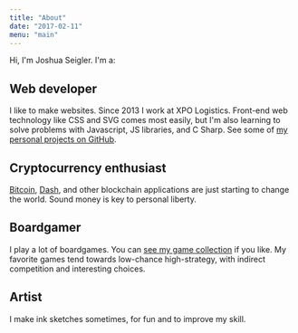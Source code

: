 ```yaml
---
title: "About"
date: "2017-02-11"
menu: "main"
---
```


Hi, I'm Joshua Seigler. I'm a:

## Web developer
I like to make websites. Since 2013 I work at XPO Logistics. Front-end web technology like CSS and SVG comes most easily, but I'm also learning to solve problems with Javascript, JS libraries, and C Sharp. See some of [my personal projects on GitHub](https://github.com/seigler).

## Cryptocurrency enthusiast
[Bitcoin](https://www.bitcoin.com/), [Dash](https://www.dash.org/), and other blockchain applications are just starting to change the world. Sound money is key to personal liberty.

## Boardgamer
I play a lot of boardgames. You can [see my game collection](https://www.boardgamegeek.com/collection/user/kuqumi?geekranks=Board+Game+Rank&excludesubtype=boardgameexpansion&objecttype=thing&gallery=large&columns=title|status|version|rating|bggrating|plays|comment|commands&own=1&ff=1&subtype=boardgame&sort=rating&sortdir=desc) if you like. My favorite games tend towards low-chance high-strategy, with indirect competition and interesting choices.

## Artist
I make ink sketches sometimes, for fun and to improve my skill.
